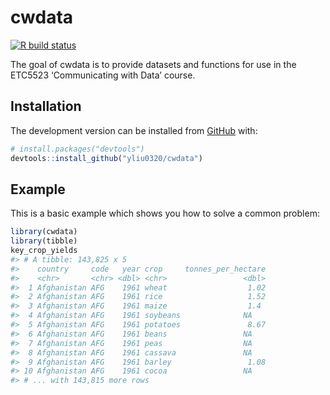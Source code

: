 
<!-- README.md is generated from README.Rmd. Please edit that file -->

# cwdata

<!-- badges: start -->

[![R build
status](https://github.com/yliu0320/cwdata/workflows/R-CMD-check/badge.svg)](https://github.com/yliu0320/cwdata/actions)
<!-- badges: end -->

The goal of cwdata is to provide datasets and functions for use in the
ETC5523 ‘Communicating with Data’ course.

## Installation

The development version can be installed from
[GitHub](https://github.com/) with:

``` r
# install.packages("devtools")
devtools::install_github("yliu0320/cwdata")
```

## Example

This is a basic example which shows you how to solve a common problem:

``` r
library(cwdata)
library(tibble)
key_crop_yields
#> # A tibble: 143,825 x 5
#>    country     code   year crop     tonnes_per_hectare
#>    <chr>       <chr> <dbl> <chr>                 <dbl>
#>  1 Afghanistan AFG    1961 wheat                  1.02
#>  2 Afghanistan AFG    1961 rice                   1.52
#>  3 Afghanistan AFG    1961 maize                  1.4 
#>  4 Afghanistan AFG    1961 soybeans              NA   
#>  5 Afghanistan AFG    1961 potatoes               8.67
#>  6 Afghanistan AFG    1961 beans                 NA   
#>  7 Afghanistan AFG    1961 peas                  NA   
#>  8 Afghanistan AFG    1961 cassava               NA   
#>  9 Afghanistan AFG    1961 barley                 1.08
#> 10 Afghanistan AFG    1961 cocoa                 NA   
#> # ... with 143,815 more rows
```
